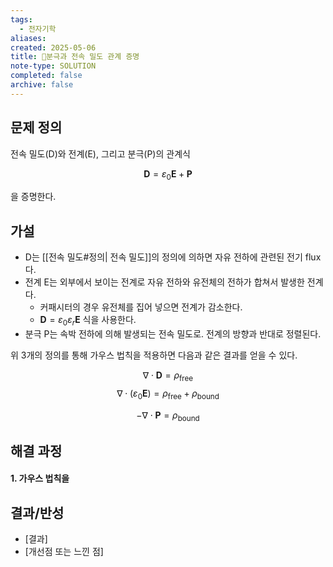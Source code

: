 ```yaml
---
tags:
  - 전자기학
aliases: 
created: 2025-05-06
title: 🔬분극과 전속 밀도 관계 증명
note-type: SOLUTION
completed: false
archive: false
---
```



## 문제 정의
전속 밀도(D)와 전계(E), 그리고 분극(P)의 관계식

$$
\mathbf{D} = \varepsilon_{0}\mathbf{E} + \mathbf{P}
$$

을 증명한다.

## 가설
- D는 [[전속 밀도#정의| 전속 밀도]]의 정의에 의하면 자유 전하에 관련된 전기 flux다.
- 전계 E는 외부에서 보이는 전계로 자유 전하와 유전체의 전하가 합쳐서 발생한 전계다.
	- 커패시터의 경우 유전체를 집어 넣으면 전계가 감소한다.
	- $\mathbf{D} = \varepsilon_{0}\varepsilon_{r}\mathbf{E}$ 식을 사용한다.
- 분극 P는 속박 전하에 의해 발생되는 전속 밀도로. 전계의 방향과 반대로 정렬된다.

위 3개의 정의를 통해 가우스 법칙을 적용하면 다음과 같은 결과를 얻을 수 있다.

$$
\nabla \cdot \mathbf{D} = \rho_{\text{free}}
$$
$$
\nabla \cdot (\varepsilon_{0}\mathbf{E}) = \rho_{\text{free}} + \rho_{\text{bound}}
$$

$$
-\nabla \cdot \mathbf{P} = \rho_{\text{bound}}
$$

## 해결 과정
#### 1. 가우스 법칙을 
## 결과/반성
- [결과]
- [개선점 또는 느낀 점]